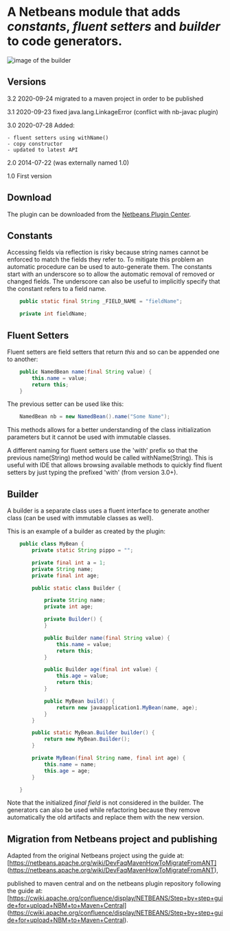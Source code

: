 # A Netbeans module that adds _constants_, _fluent setters_ and _builder_ to code generators.

![image of the builder](https://raw.githubusercontent.com/fillumina/netbeans_builder_module/master/full_image.png "Image of the builder")

## Versions

3.2 2020-09-24 migrated to a maven project in order to be published

3.1 2020-09-23 fixed java.lang.LinkageError (conflict with nb-javac plugin)

3.0 2020-07-28 Added:

    - fluent setters using withName()
    - copy constructor
    - updated to latest API

2.0 2014-07-22 (was externally named 1.0)

1.0 First version

## Download

The plugin can be downloaded from the 
[Netbeans Plugin Center](http://plugins.netbeans.org/plugin/55184/?show=true).


## Constants

Accessing fields via reflection is risky because string names cannot be
enforced to match the fields they refer to. To mitigate this problem an
automatic procedure can be used to auto-generate them.
The constants start with an underscore so to allow the automatic removal of
removed or changed fields. The underscore can also be useful to implicitly
specify that the constant refers to a field name.

```java
    public static final String _FIELD_NAME = "fieldName";

    private int fieldName;
```

## Fluent Setters

Fluent setters are field setters that return _this_ and so can be appended one
to another:

```java
    public NamedBean name(final String value) {
        this.name = value;
        return this;
    }
```

The previous setter can be used like this:

```java
    NamedBean nb = new NamedBean().name("Some Name");
```

This methods allows for a better understanding of the class initialization
parameters but it cannot be used with immutable classes.

A different naming for fluent setters use the 'with' prefix so that the 
previous name(String) method would be called withName(String). This is
useful with IDE that allows browsing available methods to quickly find
fluent setters by just typing the prefixed 'with' (from version 3.0+).

## Builder

A builder is a separate class uses a fluent interface to generate another class
(can be used with immutable classes as well).

This is an example of a builder as created by the plugin:

```java
    public class MyBean {
        private static String pippo = "";

        private final int a = 1;
        private String name;
        private final int age;

        public static class Builder {

            private String name;
            private int age;

            private Builder() {
            }

            public Builder name(final String value) {
                this.name = value;
                return this;
            }

            public Builder age(final int value) {
                this.age = value;
                return this;
            }

            public MyBean build() {
                return new javaapplication1.MyBean(name, age);
            }
        }

        public static MyBean.Builder builder() {
            return new MyBean.Builder();
        }

        private MyBean(final String name, final int age) {
            this.name = name;
            this.age = age;
        }

    }
```

Note that the initialized _final field_ is not considered in the builder.
The generators can also be used while refactoring because they remove
automatically the old artifacts and replace them with the new version.

## Migration from Netbeans project and publishing

Adapted from the original Netbeans project using the guide at:
[https://netbeans.apache.org/wiki/DevFaqMavenHowToMigrateFromANT]
(https://netbeans.apache.org/wiki/DevFaqMavenHowToMigrateFromANT),

published to maven central and on the netbeans plugin repository following the
guide at:
[https://cwiki.apache.org/confluence/display/NETBEANS/Step+by+step+guide+for+upload+NBM+to+Maven+Central]
(https://cwiki.apache.org/confluence/display/NETBEANS/Step+by+step+guide+for+upload+NBM+to+Maven+Central).